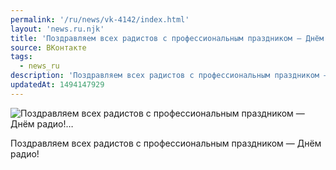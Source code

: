 ```yaml
---
permalink: '/ru/news/vk-4142/index.html'
layout: 'news.ru.njk'
title: 'Поздравляем всех радистов с профессиональным праздником — Днём радио!…'
source: ВКонтакте
tags:
  - news_ru
description: 'Поздравляем всех радистов с профессиональным праздником — Днём радио!…'
updatedAt: 1494147929
---
```

![Поздравляем всех радистов с профессиональным праздником — Днём радио!…](https://sun9-22.userapi.com/impf/c836120/v836120484/39060/SogMqwbd3Lc.jpg?size=960x640&quality=96&proxy=1&sign=871dfb13bcfca0fdfa87efad6afe49ef&c_uniq_tag=ZN2zpe0QcuuBz5OSfFDT--TwH6lnftgczEM9hYGS4lc&type=album)

Поздравляем всех радистов с профессиональным праздником — Днём радио!
